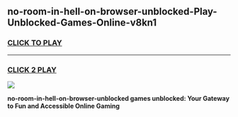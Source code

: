 
## no-room-in-hell-on-browser-unblocked-Play-Unblocked-Games-Online-v8kn1
<h3>
<a href="https://premium76.site?title=no-room-in-hell-on-browser-unblocked&ref=25A">CLICK TO PLAY</a></h3>
<hr>

<h3>
<a href="https://premium76.site?title=no-room-in-hell-on-browser-unblocked&ref=25A">CLICK 2 PLAY</a>
  
</h3>

<a href="https://premium76.site?title=no-room-in-hell-on-browser-unblocked&ref=25A"><img src="https://clearcache.store/games.png"></a>


**no-room-in-hell-on-browser-unblocked games unblocked: Your Gateway to Fun and Accessible Online Gaming**
